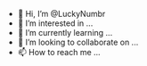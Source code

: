 - 👋 Hi, I’m @LuckyNumbr
- 👀 I’m interested in ...
- 🌱 I’m currently learning ...
- 💞️ I’m looking to collaborate on ...
- 📫 How to reach me ...

<!---
LuckyNumbr/LuckyNumbr is a ✨ special ✨ repository because its `README.md` (this file) appears on your GitHub profile.
You can click the Preview link to take a look at your changes.
--->
